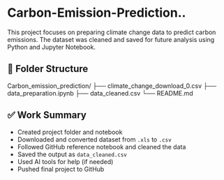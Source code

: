 # Carbon-Emission-Prediction..

This project focuses on preparing climate change data to predict carbon emissions. The dataset was cleaned and saved for future analysis using Python and Jupyter Notebook.

## 📁 Folder Structure
Carbon_emission_prediction/
├── climate_change_download_0.csv
├── data_preparation.ipynb
├── data_cleaned.csv
└── README.md

## ✅ Work Summary

- Created project folder and notebook
- Downloaded and converted dataset from `.xls` to `.csv`
- Followed GitHub reference notebook and cleaned the data
- Saved the output as `data_cleaned.csv`
- Used AI tools for help (if needed)
- Pushed final project to GitHub

